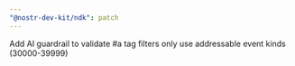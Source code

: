 ```yaml
---
"@nostr-dev-kit/ndk": patch
---
```


Add AI guardrail to validate #a tag filters only use addressable event kinds (30000-39999)

